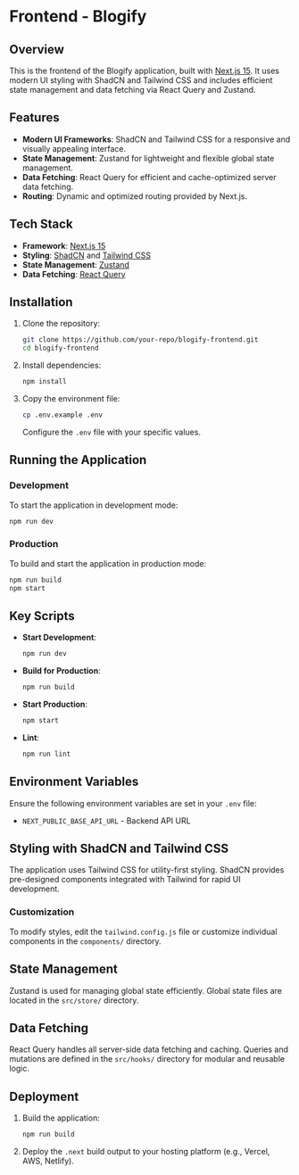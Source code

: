 # Frontend - Blogify

## Overview
This is the frontend of the Blogify application, built with [Next.js 15](https://nextjs.org/). It uses modern UI styling with ShadCN and Tailwind CSS and includes efficient state management and data fetching via React Query and Zustand.

## Features
- **Modern UI Frameworks**: ShadCN and Tailwind CSS for a responsive and visually appealing interface.
- **State Management**: Zustand for lightweight and flexible global state management.
- **Data Fetching**: React Query for efficient and cache-optimized server data fetching.
- **Routing**: Dynamic and optimized routing provided by Next.js.

## Tech Stack
- **Framework**: [Next.js 15](https://nextjs.org/)
- **Styling**: [ShadCN]([https://shadcn.dev](https://ui.shadcn.com/)/) and [Tailwind CSS](https://tailwindcss.com/)
- **State Management**: [Zustand](https://zustand.docs.pmnd.rs/)
- **Data Fetching**: [React Query](https://tanstack.com/query/latest)

## Installation

1. Clone the repository:
   ```bash
   git clone https://github.com/your-repo/blogify-frontend.git
   cd blogify-frontend
   ```

2. Install dependencies:
   ```bash
   npm install
   ```

3. Copy the environment file:
   ```bash
   cp .env.example .env
   ```
   Configure the `.env` file with your specific values.

## Running the Application

### Development
To start the application in development mode:
```bash
npm run dev
```

### Production
To build and start the application in production mode:
```bash
npm run build
npm start
```

## Key Scripts
- **Start Development**:
  ```bash
  npm run dev
  ```
- **Build for Production**:
  ```bash
  npm run build
  ```
- **Start Production**:
  ```bash
  npm start
  ```
- **Lint**:
  ```bash
  npm run lint
  ```

## Environment Variables
Ensure the following environment variables are set in your `.env` file:

- `NEXT_PUBLIC_BASE_API_URL` - Backend API URL

## Styling with ShadCN and Tailwind CSS
The application uses Tailwind CSS for utility-first styling. ShadCN provides pre-designed components integrated with Tailwind for rapid UI development.

### Customization
To modify styles, edit the `tailwind.config.js` file or customize individual components in the `components/` directory.

## State Management
Zustand is used for managing global state efficiently. Global state files are located in the `src/store/` directory.

## Data Fetching
React Query handles all server-side data fetching and caching. Queries and mutations are defined in the `src/hooks/` directory for modular and reusable logic.

## Deployment
1. Build the application:
   ```bash
   npm run build
   ```
2. Deploy the `.next` build output to your hosting platform (e.g., Vercel, AWS, Netlify).


